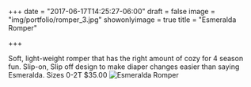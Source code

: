 +++
date = "2017-06-17T14:25:27-06:00"
draft = false
image = "img/portfolio/romper_3.jpg"
showonlyimage = true
title = "Esmeralda Romper"

+++

Soft, light-weight romper that has the right amount of cozy for 4 season fun. Slip-on, Slip off design to make diaper changes easier than saying Esmeralda.
Sizes 0-2T
$35.00
![Esmeralda Romper](/img/portfolio/romper_3.jpg)
